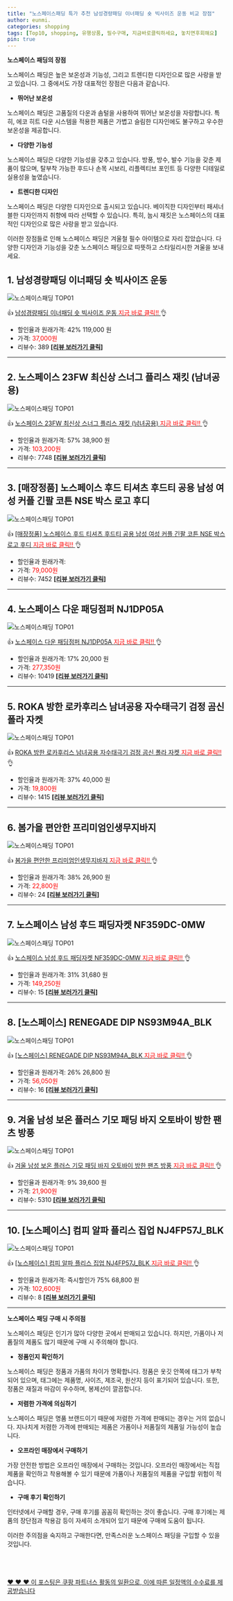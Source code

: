 ```yaml
---
title: "노스페이스패딩 특가 추천 남성경량패딩 이너패딩 숏 빅사이즈 운동 비교 장점"
author: eunmi.
categories: shopping
tags: [Top10, shopping, 유행상품, 필수구매, 지금바로클릭하세요, 놓치면후회해요]
pin: true
---
```

**노스페이스 패딩의 장점**

노스페이스 패딩은 높은 보온성과 기능성, 그리고 트렌디한 디자인으로 많은 사랑을 받고 있습니다. 그 중에서도 가장 대표적인 장점은 다음과 같습니다.

* **뛰어난 보온성**

노스페이스 패딩은 고품질의 다운과 솜털을 사용하여 뛰어난 보온성을 자랑합니다. 특히, 에코 히트 다운 시스템을 적용한 제품은 가볍고 슬림한 디자인에도 불구하고 우수한 보온성을 제공합니다.

* **다양한 기능성**

노스페이스 패딩은 다양한 기능성을 갖추고 있습니다. 방풍, 방수, 발수 기능을 갖춘 제품이 많으며, 탈부착 가능한 후드나 손목 시보리, 리플렉티브 포인트 등 다양한 디테일로 실용성을 높였습니다.

* **트렌디한 디자인**

노스페이스 패딩은 다양한 디자인으로 출시되고 있습니다. 베이직한 디자인부터 패셔너블한 디자인까지 취향에 따라 선택할 수 있습니다. 특히, 눕시 재킷은 노스페이스의 대표적인 디자인으로 많은 사랑을 받고 있습니다.

이러한 장점들로 인해 노스페이스 패딩은 겨울철 필수 아이템으로 자리 잡았습니다. 다양한 디자인과 기능성을 갖춘 노스페이스 패딩으로 따뜻하고 스타일리시한 겨울을 보내세요.

   

## 1. 남성경량패딩 이너패딩 숏 빅사이즈 운동

![노스페이스패딩 TOP01](https://thumbnail10.coupangcdn.com/thumbnails/remote/230x230ex/image/vendor_inventory/70b4/3ecec50d06fc0dc33dda682ff82f3d9bfae73ecaa203ec68510841a38e84.jpg)


👍 [남성경량패딩 이너패딩 숏 빅사이즈 운동 <font color=red> 지금 바로 클릭!! </font> ](https://link.coupang.com/re/AFFSDP?lptag=AF3617701&subid=GithubCoopas&pageKey=7666114594&traceid=V0-153&itemId=20437158667&vendorItemId=87518001471) 👌 


- 할인율과 원래가격: 42%  119,000   원
- 가격: <span style='color:red'>37,000원</span>
- 리뷰수: 389  [**[리뷰 보러가기 클릭]**](https://link.coupang.com/re/AFFSDP?lptag=AF3617701&subid=GithubCoopas&pageKey=7666114594&traceid=V0-153&itemId=20437158667&vendorItemId=87518001471)

---


   

## 2. 노스페이스 23FW 최신상 스너그 플리스 재킷 (남녀공용)

![노스페이스패딩 TOP01](https://thumbnail10.coupangcdn.com/thumbnails/remote/230x230ex/image/vendor_inventory/9d7c/d9cfae0c482508014a1b1ad61d36fdc3bf769c06273adb696d6e2ea8c31d.jpg)


👍 [노스페이스 23FW 최신상 스너그 플리스 재킷 (남녀공용) <font color=red> 지금 바로 클릭!! </font> ](https://link.coupang.com/re/AFFSDP?lptag=AF3617701&subid=GithubCoopas&pageKey=7601617724&traceid=V0-153&itemId=20110266347&vendorItemId=87205033065) 👌 


- 할인율과 원래가격: 57%  38,900   원
- 가격: <span style='color:red'>103,200원</span>
- 리뷰수: 7748  [**[리뷰 보러가기 클릭]**](https://link.coupang.com/re/AFFSDP?lptag=AF3617701&subid=GithubCoopas&pageKey=7601617724&traceid=V0-153&itemId=20110266347&vendorItemId=87205033065)

---


   

## 3. [매장정품] 노스페이스 후드 티셔츠 후드티 공용 남성 여성 커플 긴팔 코튼 NSE 박스 로고 후디

![노스페이스패딩 TOP01](https://thumbnail7.coupangcdn.com/thumbnails/remote/230x230ex/image/vendor_inventory/ab53/98ad2908db9bd3f52fbd9ba52088d1f2f9d7d90ef0a26022c8fac1d47633.png)


👍 [[매장정품] 노스페이스 후드 티셔츠 후드티 공용 남성 여성 커플 긴팔 코튼 NSE 박스 로고 후디 <font color=red> 지금 바로 클릭!! </font> ](https://link.coupang.com/re/AFFSDP?lptag=AF3617701&subid=GithubCoopas&pageKey=7551502364&traceid=V0-153&itemId=19874216246&vendorItemId=86974871503) 👌 


- 할인율과 원래가격: 
- 가격: <span style='color:red'>79,000원</span>
- 리뷰수: 7452  [**[리뷰 보러가기 클릭]**](https://link.coupang.com/re/AFFSDP?lptag=AF3617701&subid=GithubCoopas&pageKey=7551502364&traceid=V0-153&itemId=19874216246&vendorItemId=86974871503)

---


   

## 4. 노스페이스 다운 패딩점퍼 NJ1DP05A

![노스페이스패딩 TOP01](https://thumbnail7.coupangcdn.com/thumbnails/remote/230x230ex/image/vendor_inventory/6898/0039707b059dcd0fd4f94fcb0bb68fef54646d043b6db6b0a85b110381a3.jpg)


👍 [노스페이스 다운 패딩점퍼 NJ1DP05A <font color=red> 지금 바로 클릭!! </font> ](https://link.coupang.com/re/AFFSDP?lptag=AF3617701&subid=GithubCoopas&pageKey=7193537958&traceid=V0-153&itemId=18167812143&vendorItemId=87542477111) 👌 


- 할인율과 원래가격: 17%  20,000   원
- 가격: <span style='color:red'>277,350원</span>
- 리뷰수: 10419  [**[리뷰 보러가기 클릭]**](https://link.coupang.com/re/AFFSDP?lptag=AF3617701&subid=GithubCoopas&pageKey=7193537958&traceid=V0-153&itemId=18167812143&vendorItemId=87542477111)

---


   

## 5. ROKA 방한 로카후리스 남녀공용 자수태극기 검정 곰신 폴라 자켓

![노스페이스패딩 TOP01](https://thumbnail7.coupangcdn.com/thumbnails/remote/230x230ex/image/vendor_inventory/b707/f15bcda5e7920618f9bcadd417c850eef249ff3ed086a24eb8a7a41c2e33.jpg)


👍 [ROKA 방한 로카후리스 남녀공용 자수태극기 검정 곰신 폴라 자켓 <font color=red> 지금 바로 클릭!! </font> ](https://link.coupang.com/re/AFFSDP?lptag=AF3617701&subid=GithubCoopas&pageKey=6072704069&traceid=V0-153&itemId=11218893812&vendorItemId=78496372835) 👌 


- 할인율과 원래가격: 37%  40,000   원
- 가격: <span style='color:red'>19,800원</span>
- 리뷰수: 1415  [**[리뷰 보러가기 클릭]**](https://link.coupang.com/re/AFFSDP?lptag=AF3617701&subid=GithubCoopas&pageKey=6072704069&traceid=V0-153&itemId=11218893812&vendorItemId=78496372835)

---


   

## 6. 봄가을 편안한 프리미엄인생무지바지

![노스페이스패딩 TOP01](https://thumbnail6.coupangcdn.com/thumbnails/remote/230x230ex/image/vendor_inventory/d577/7a513ed179538ef6b36351a767342a56a05bd3aa1227082eb8247343168a.jpg)


👍 [봄가을 편안한 프리미엄인생무지바지 <font color=red> 지금 바로 클릭!! </font> ](https://link.coupang.com/re/AFFSDP?lptag=AF3617701&subid=GithubCoopas&pageKey=2111960764&traceid=V0-153&itemId=7678899161&vendorItemId=80521198265) 👌 


- 할인율과 원래가격: 38%  26,900   원
- 가격: <span style='color:red'>22,800원</span>
- 리뷰수: 24  [**[리뷰 보러가기 클릭]**](https://link.coupang.com/re/AFFSDP?lptag=AF3617701&subid=GithubCoopas&pageKey=2111960764&traceid=V0-153&itemId=7678899161&vendorItemId=80521198265)

---


   

## 7. 노스페이스 남성 후드 패딩자켓 NF359DC-0MW

![노스페이스패딩 TOP01](https://thumbnail9.coupangcdn.com/thumbnails/remote/230x230ex/image/vendor_inventory/ea2b/812f503fd93672db479ef1ffbe2850c79f57c62607ec5c22f2a5ed1dc370.jpg)


👍 [노스페이스 남성 후드 패딩자켓 NF359DC-0MW <font color=red> 지금 바로 클릭!! </font> ](https://link.coupang.com/re/AFFSDP?lptag=AF3617701&subid=GithubCoopas&pageKey=6977171449&traceid=V0-153&itemId=17032847189&vendorItemId=84208034544) 👌 


- 할인율과 원래가격: 31%  31,680   원
- 가격: <span style='color:red'>149,250원</span>
- 리뷰수: 15  [**[리뷰 보러가기 클릭]**](https://link.coupang.com/re/AFFSDP?lptag=AF3617701&subid=GithubCoopas&pageKey=6977171449&traceid=V0-153&itemId=17032847189&vendorItemId=84208034544)

---


   

## 8. [노스페이스] RENEGADE DIP NS93M94A_BLK

![노스페이스패딩 TOP01](https://thumbnail7.coupangcdn.com/thumbnails/remote/230x230ex/image/vendor_inventory/2fbb/8f70dd1f1da0bcdd0cd1e4a66996096862317f95025f19692ea7a92589ce.jpg)


👍 [[노스페이스] RENEGADE DIP NS93M94A_BLK <font color=red> 지금 바로 클릭!! </font> ](https://link.coupang.com/re/AFFSDP?lptag=AF3617701&subid=GithubCoopas&pageKey=7536746359&traceid=V0-153&itemId=19802532733&vendorItemId=77548903383) 👌 


- 할인율과 원래가격: 26%  26,800   원
- 가격: <span style='color:red'>56,050원</span>
- 리뷰수: 16  [**[리뷰 보러가기 클릭]**](https://link.coupang.com/re/AFFSDP?lptag=AF3617701&subid=GithubCoopas&pageKey=7536746359&traceid=V0-153&itemId=19802532733&vendorItemId=77548903383)

---


   

## 9. 겨울 남성 보온 플러스 기모 패딩 바지 오토바이 방한 팬츠 방풍

![노스페이스패딩 TOP01](https://thumbnail8.coupangcdn.com/thumbnails/remote/230x230ex/image/vendor_inventory/384d/72442dfd058406dedd8bff473882c4c2c520a05951f706f6236d70bda572.jpg)


👍 [겨울 남성 보온 플러스 기모 패딩 바지 오토바이 방한 팬츠 방풍 <font color=red> 지금 바로 클릭!! </font> ](https://link.coupang.com/re/AFFSDP?lptag=AF3617701&subid=GithubCoopas&pageKey=6921770564&traceid=V0-153&itemId=16718021265&vendorItemId=83900241643) 👌 


- 할인율과 원래가격: 9%  39,600   원
- 가격: <span style='color:red'>21,900원</span>
- 리뷰수: 5310  [**[리뷰 보러가기 클릭]**](https://link.coupang.com/re/AFFSDP?lptag=AF3617701&subid=GithubCoopas&pageKey=6921770564&traceid=V0-153&itemId=16718021265&vendorItemId=83900241643)

---


   

## 10. [노스페이스] 컴피 알파 플리스 집업 NJ4FP57J_BLK

![노스페이스패딩 TOP01](https://thumbnail9.coupangcdn.com/thumbnails/remote/230x230ex/image/vendor_inventory/16d6/3a3b383038e7ac51afaccd6122b81d00b19505750b19ff55681a79bca099.jpg)


👍 [[노스페이스] 컴피 알파 플리스 집업 NJ4FP57J_BLK <font color=red> 지금 바로 클릭!! </font> ](https://link.coupang.com/re/AFFSDP?lptag=AF3617701&subid=GithubCoopas&pageKey=7506132181&traceid=V0-153&itemId=19658149135&vendorItemId=86763984149) 👌 


- 할인율과 원래가격: 즉시할인가 75%  68,800   원
- 가격: <span style='color:red'>102,600원</span>
- 리뷰수: 8  [**[리뷰 보러가기 클릭]**](https://link.coupang.com/re/AFFSDP?lptag=AF3617701&subid=GithubCoopas&pageKey=7506132181&traceid=V0-153&itemId=19658149135&vendorItemId=86763984149)

---
**노스페이스 패딩 구매 시 주의점**

노스페이스 패딩은 인기가 많아 다양한 곳에서 판매되고 있습니다. 하지만, 가품이나 저품질의 제품도 많기 때문에 구매 시 주의해야 합니다.

* **정품인지 확인하기**

노스페이스 패딩은 정품과 가품의 차이가 명확합니다. 정품은 옷깃 안쪽에 태그가 부착되어 있으며, 태그에는 제품명, 사이즈, 제조국, 원산지 등이 표기되어 있습니다. 또한, 정품은 재질과 마감이 우수하며, 봉제선이 깔끔합니다.

* **저렴한 가격에 의심하기**

노스페이스 패딩은 명품 브랜드이기 때문에 저렴한 가격에 판매되는 경우는 거의 없습니다. 지나치게 저렴한 가격에 판매되는 제품은 가품이나 저품질의 제품일 가능성이 높습니다.

* **오프라인 매장에서 구매하기**

가장 안전한 방법은 오프라인 매장에서 구매하는 것입니다. 오프라인 매장에서는 직접 제품을 확인하고 착용해볼 수 있기 때문에 가품이나 저품질의 제품을 구입할 위험이 적습니다.

* **구매 후기 확인하기**

인터넷에서 구매할 경우, 구매 후기를 꼼꼼히 확인하는 것이 좋습니다. 구매 후기에는 제품의 장단점과 착용감 등이 자세히 소개되어 있기 때문에 구매에 도움이 됩니다.

이러한 주의점을 숙지하고 구매한다면, 만족스러운 노스페이스 패딩을 구입할 수 있을 것입니다.<br><br><br><br><br> [ ❤ ❤ ❤ 이 포스팅은 쿠팡 파트너스 활동의 일환으로, 이에 따른 일정액의 수수료를 제공받습니다](https://link.coupang.com/a/bcEFyh)